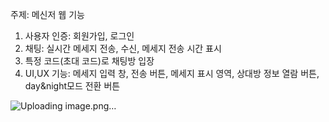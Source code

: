 주제: 메신저 웹
기능 
1. 사용자 인증: 회원가입, 로그인
2. 채팅: 실시간 메세지 전송, 수신, 메세지 전송 시간 표시
3. 특정 코드(초대 코드)로 채팅방 입장
4. UI,UX 기능: 메세지 입력 창, 전송 버튼, 메세지 표시 영역, 상대방 정보 열람 버튼, day&night모드 전환 버튼
   
![Uploading image.png…]()
